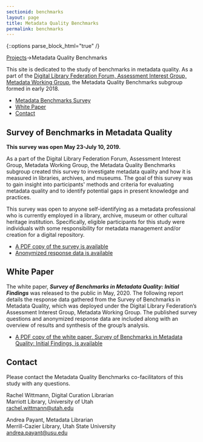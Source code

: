 ```yaml
---
sectionid: benchmarks
layout: page
title: Metadata Quality Benchmarks
permalink: benchmarks
---
```


{::options parse_block_html="true" /}

<a href="/Sandbox/projects">Projects</a>->Metadata Quality Benchmarks

This site is dedicated to the study of benchmarks in metadata quality. As a part of the [Digital Library Federation Forum, Assessment Interest Group, Metadata Working Group](https://wiki.diglib.org/Assessment), the Metadata Quality Benchmarks subgroup formed in early 2018.

<ul>
<li><a href="#survey">Metadata Benchmarks Survey</a></li>
<li><a href="#wp">White Paper</a></li>
<li><a href="#contact">Contact</a></li>
</ul>

<h2 id="survey">Survey of Benchmarks in Metadata Quality</h2>

**This survey was open May 23-July 10, 2019.**

As a part of the Digital Library Federation Forum, Assessment Interest Group, Metadata Working Group, the Metadata Quality Benchmarks subgroup created this survey to investigate metadata quality and how it is measured in libraries, archives, and museums. The goal of this survey was to gain insight into participants' methods and criteria for evaluating metadata quality and to identify potential gaps in present knowledge and practices.

This survey was open to anyone self-identifying as a metadata professional who is currently employed in a library, archive, museum or other cultural heritage institution. Specifically, eligible participants for this study were individuals with some responsibility for metadata management and/or creation for a digital repository.

* [A PDF copy of the survey is available](/assets/2019-dlf-mawg-mqb-survey-use.pdf)
* [Anonymized response data is available](/assets/2019-dlf-mawg-mqb-survey-data.xlsx)

<h2 id="wp">White Paper</h2>

The white paper, ***Survey of Benchmarks in Metadata Quality: Initial Findings*** was released to the public in May, 2020. The following report details the response data gathered from the Survey of Benchmarks in Metadata Quality, which was deployed under the Digital Library Federation’s Assessment Interest Group, Metadata Working Group. The published survey questions and anonymized response data are included along with an overview of results and synthesis of the group’s analysis.

* [A PDF copy of the white paper, Survey of Benchmarks in Metadata Quality: Initial Findings, is available](http://dlfmetadataassessment.github.io/assets/2020-dlf-mawg-mqb-white-paper.pdf)


<h2 id="contact">Contact</h2>

Please contact the Metadata Quality Benchmarks co-facilitators of this study with any questions.  

Rachel Wittmann, Digital Curation Librarian <br/>
Marriott Library, University of Utah<br/>
rachel.wittmann@utah.edu<br/>


Andrea Payant, Metadata Librarian<br/>
Merrill-Cazier Library, Utah State University<br/>
andrea.payant@usu.edu<br/>
